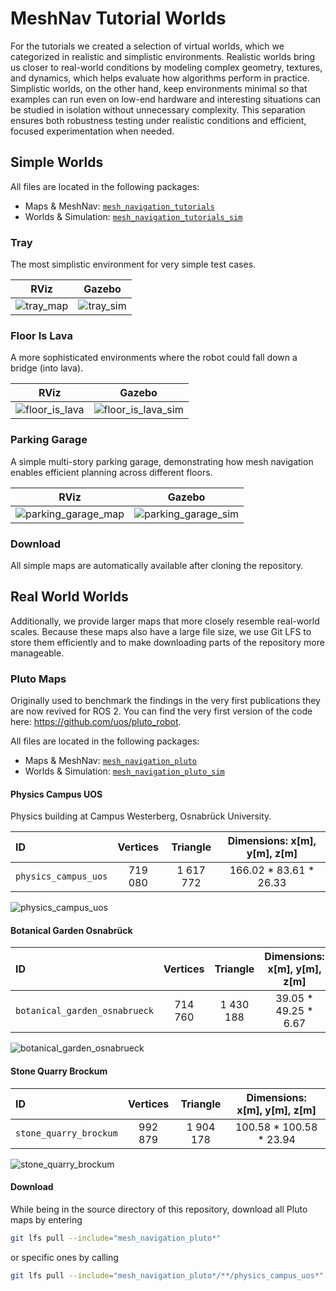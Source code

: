 # MeshNav Tutorial Worlds

For the tutorials we created a selection of virtual worlds, which we categorized in realistic and simplistic environments.
Realistic worlds bring us closer to real-world conditions by modeling complex geometry, textures, and dynamics, which helps evaluate how algorithms perform in practice.
Simplistic worlds, on the other hand, keep environments minimal so that examples can run even on low-end hardware and interesting situations can be studied in isolation without unnecessary complexity.
This separation ensures both robustness testing under realistic conditions and efficient, focused experimentation when needed.

## Simple Worlds



All files are located in the following packages:

- Maps & MeshNav: [`mesh_navigation_tutorials`](https://github.com/naturerobots/mesh_navigation_tutorials/tree/main/mesh_navigation_tutorials)
- Worlds & Simulation: [`mesh_navigation_tutorials_sim`](https://github.com/naturerobots/mesh_navigation_tutorials/tree/main/mesh_navigation_tutorials_sim)


### Tray

The most simplistic environment for very simple test cases.

| RViz | Gazebo |
|:--:|:--:|
| ![tray_map](/media/tray_map.png) | ![tray_sim](/media/tray_world.png) |


### Floor Is Lava

A more sophisticated environments where the robot could fall down a bridge (into lava).

| RViz | Gazebo |
|:--:|:--:|
| ![floor_is_lava](/media/floor_is_lava_map.png) | ![floor_is_lava_sim](/media/floor_is_lava_world.png) |

### Parking Garage

A simple multi-story parking garage, demonstrating how mesh navigation enables efficient planning across different floors.

| RViz | Gazebo |
|:--:|:--:|
| ![parking_garage_map](/media/parking_garage_map.png) | ![parking_garage_sim](/media/parking_garage_world.png) |

### Download

All simple maps are automatically available after cloning the repository.


## Real World Worlds

Additionally, we provide larger maps that more closely resemble real-world scales. Because these maps also have a large file size, we use Git LFS to store them efficiently and to make downloading parts of the repository more manageable.

### Pluto Maps

Originally used to benchmark the findings in the very first publications they are now revived for ROS 2. You can find the very first version of the code here: https://github.com/uos/pluto_robot.

All files are located in the following packages:

- Maps & MeshNav: [`mesh_navigation_pluto`](https://github.com/naturerobots/mesh_navigation_tutorials/tree/main/mesh_navigation_pluto)
- Worlds & Simulation: [`mesh_navigation_pluto_sim`](https://github.com/naturerobots/mesh_navigation_tutorials/tree/main/mesh_navigation_pluto_sim)

#### Physics Campus UOS

Physics building at Campus Westerberg, Osnabrück University.

| ID | Vertices  | Triangle | Dimensions: x[m], y[m], z[m] |
|:-----|:-----:|:-----:|:-----:|
| `physics_campus_uos` | 719 080  | 1 617 772 | 166.02 * 83.61 * 26.33 |

![physics_campus_uos](/media/physics_campus_uos_map.png)

#### Botanical Garden Osnabrück

| ID | Vertices  | Triangle | Dimensions: x[m], y[m], z[m] |
|:-----|:-----:|:-----:|:-----:|
| `botanical_garden_osnabrueck` | 714 760  | 1 430 188 | 39.05 * 49.25 * 6.67 |

![botanical_garden_osnabrueck](/media/botanical_garden_osnabrueck_map.png) 


#### Stone Quarry Brockum

| ID | Vertices  | Triangle | Dimensions: x[m], y[m], z[m] |
|:-----|:-----:|:-----:|:-----:|
| `stone_quarry_brockum` | 992 879  | 1 904 178 | 100.58 * 100.58 * 23.94 |

![stone_quarry_brockum](/media/stone_quarry_brockum_map.png) 

#### Download

While being in the source directory of this repository, download all Pluto maps by entering

```bash
git lfs pull --include="mesh_navigation_pluto*"
```

or specific ones by calling

```bash
git lfs pull --include="mesh_navigation_pluto*/**/physics_campus_uos*"
```





